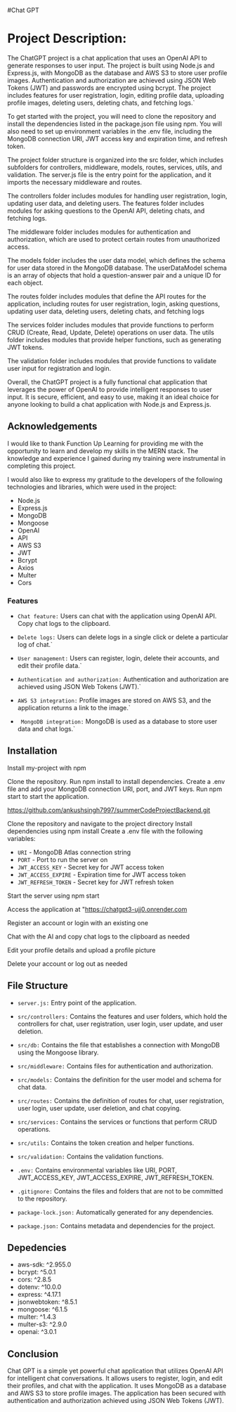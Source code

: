 
#Chat GPT


# Project Description:

The ChatGPT project is a chat application that uses an OpenAI API to generate responses to user input. The project is built using Node.js and Express.js, with MongoDB as the database and AWS S3 to store user profile images. Authentication and authorization are achieved using JSON Web Tokens (JWT) and passwords are encrypted using bcrypt. The project includes features for user registration, login, editing profile data, uploading profile images, deleting users, deleting chats, and fetching logs.`

To get started with the project, you will need to clone the repository and install the dependencies listed in the package.json file using npm. You will also need to set up environment variables in the .env file, including the MongoDB connection URI, JWT access key and expiration time, and refresh token.

The project folder structure is organized into the src folder, which includes subfolders for controllers, middleware, models, routes, services, utils, and validation. The server.js file is the entry point for the application, and it imports the necessary middleware and routes.

The controllers folder includes modules for handling user registration, login, updating user data, and deleting users. The features folder includes modules for asking questions to the OpenAI API, deleting chats, and fetching logs.

The middleware folder includes modules for authentication and authorization, which are used to protect certain routes from unauthorized access.

The models folder includes the user data model, which defines the schema for user data stored in the MongoDB database. The userDataModel schema is an array of objects that hold a question-answer pair and a unique ID for each object.

The routes folder includes modules that define the API routes for the application, including routes for user registration, login, asking questions, updating user data, deleting users, deleting chats, and fetching logs

The services folder includes modules that provide functions to perform CRUD (Create, Read, Update, Delete) operations on user data. The utils folder includes modules that provide helper functions, such as generating JWT tokens.

The validation folder includes modules that provide functions to validate user input for registration and login.

Overall, the ChatGPT project is a fully functional chat application that leverages the power of OpenAI to provide intelligent responses to user input. It is secure, efficient, and easy to use, making it an ideal choice for anyone looking to build a chat application with Node.js and Express.js.



## Acknowledgements

 I would like to thank Function Up Learning for providing me with the opportunity to learn and develop my skills in the MERN stack. The knowledge and experience I gained during my training were instrumental in completing this project.

I would also like to express my gratitude to the developers of the following technologies and libraries, which were used in the project:
* Node.js
* Express.js 
* MongoDB 
* Mongoose 
* OpenAI 
* API 
* AWS S3 
* JWT 
* Bcrypt 
* Axios 
* Multer 
* Cors 

### Features

* `Chat feature:` Users can chat with the application using OpenAI API.
 Copy chat logs to the clipboard.
* `Delete logs:` Users can delete logs in a single click or delete a particular log of chat.`

* `User management:` Users can register, login, delete their accounts, and edit their profile data.`

* `Authentication and authorization:` Authentication and authorization are achieved using JSON Web Tokens (JWT).`

* `AWS S3 integration:` Profile images are stored on AWS S3, and the application returns a link to the image.`

* ` MongoDB integration:` MongoDB is used as a database to store user data and chat logs.`


## Installation

Install my-project with npm

Clone the repository. Run npm install to install dependencies. Create a .env file and add your MongoDB connection URI, port, and JWT keys. Run npm start to start the application.
    
https://github.com/ankushsingh7997/summerCodeProjectBackend.git



Clone the repository and navigate to the project directory
Install dependencies using npm install
Create a .env file with the following variables:
* `URI` - MongoDB Atlas connection string
* `PORT` - Port to run the server on
* `JWT_ACCESS_KEY` - Secret key for JWT access token
* `JWT_ACCESS_EXPIRE` - Expiration time for JWT access token
* `JWT_REFRESH_TOKEN` - Secret key for JWT refresh token

Start the server using npm start

Access the application at "https://chatgpt3-ujj0.onrender.com

Register an account or login with an existing one

Chat with the AI and copy chat logs to the clipboard as needed

Edit your profile details and upload a profile picture

Delete your account or log out as needed


## File Structure


* `server.js:` Entry point of the application.

* `src/controllers:` Contains the features and user folders, which hold the controllers for chat, user registration, user login, user update, and user deletion.

* `src/db:` Contains the file that establishes a connection with MongoDB using the Mongoose library.

* `src/middleware:` Contains files for authentication and authorization.

* `src/models:` Contains the definition for the user model and schema for chat data.

* `src/routes:` Contains the definition of routes for chat, user registration, user login, user update, user deletion, and chat copying.

* `src/services:` Contains the services or functions that perform CRUD operations.

* `src/utils:` Contains the token creation and helper functions.

* `src/validation:` Contains the validation functions.

* `.env:` Contains environmental variables like URI, PORT, JWT_ACCESS_KEY, JWT_ACCESS_EXPIRE, JWT_REFRESH_TOKEN.

* `.gitignore:` Contains the files and folders that are not to be committed to the repository.

* `package-lock.json:` Automatically generated for any dependencies.

* `package.json:` Contains metadata and dependencies for the project.




## Depedencies

* aws-sdk: ^2.955.0
* bcrypt: ^5.0.1
* cors: ^2.8.5
* dotenv: ^10.0.0
* express: ^4.17.1
* jsonwebtoken: ^8.5.1
* mongoose: ^6.1.5
* multer: ^1.4.3
* multer-s3: ^2.9.0
* openai: ^3.0.1




## Conclusion

Chat GPT is a simple yet powerful chat application that utilizes OpenAI API for intelligent chat conversations. It allows users to register, login, and edit their profiles, and chat with the application. It uses MongoDB as a database and AWS S3 to store profile images. The application has been secured with authentication and authorization achieved using JSON Web Tokens (JWT).